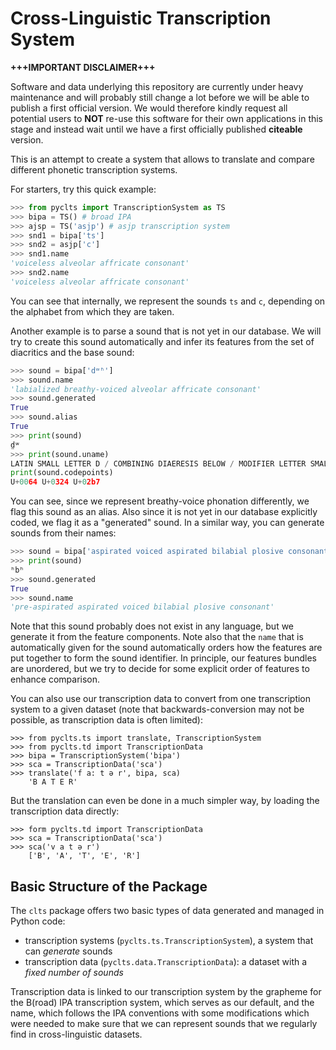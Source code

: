 Cross-Linguistic Transcription System
=====================================

**+++IMPORTANT DISCLAIMER+++**

Software and data underlying this repository are currently under heavy maintenance and will probably still change a lot before we will be able to publish a first official version. We would therefore kindly request all potential users to **NOT** re-use this software for their own applications in this stage and instead wait until we have a first officially published **citeable** version.

This is an attempt to create a system that allows to translate and compare different phonetic transcription systems. 

For starters, try this quick example:

```python
>>> from pyclts import TranscriptionSystem as TS
>>> bipa = TS() # broad IPA
>>> ajsp = TS('asjp') # asjp transcription system
>>> snd1 = bipa['ts']
>>> snd2 = asjp['c']
>>> snd1.name
'voiceless alveolar affricate consonant'
>>> snd2.name
'voiceless alveolar affricate consonant'
```

You can see that internally, we represent the sounds `ts` and `c`, depending on the alphabet from which they are taken.

Another example is to parse a sound that is not yet in our database. We will try to create this sound automatically and infer its features from the set of diacritics and the base sound:

```python
>>> sound = bipa['dʷʱ']
>>> sound.name
'labialized breathy-voiced alveolar affricate consonant'
>>> sound.generated
True
>>> sound.alias
True
>>> print(sound)
d̤ʷ
>>> print(sound.uname)
LATIN SMALL LETTER D / COMBINING DIAERESIS BELOW / MODIFIER LETTER SMALL W
print(sound.codepoints)
U+0064 U+0324 U+02b7
```

You can see, since we represent breathy-voice phonation differently, we flag this sound as an alias. Also since it is not yet in our database explicitly coded, we flag it as a "generated" sound. In a similar way, you can generate sounds from their names:

```python
>>> sound = bipa['aspirated voiced aspirated bilabial plosive consonant']
>>> print(sound)
ʰbʰ
>>> sound.generated
True
>>> sound.name
'pre-aspirated aspirated voiced bilabial plosive consonant'
```

Note that this sound probably does not exist in any language, but we generate it from the feature components. Note also that the ```name``` that is automatically given for the sound automatically orders how the features are put together to form the sound identifier. In principle, our features bundles are unordered, but we try to decide for some explicit order of features to enhance comparison.

You can also use our transcription data to convert from one transcription system to a given dataset (note that backwards-conversion may not be possible, as transcription data is often limited):

```
>>> from pyclts.ts import translate, TranscriptionSystem
>>> from pyclts.td import TranscriptionData
>>> bipa = TranscriptionSystem('bipa')
>>> sca = TranscriptionData('sca')
>>> translate('f a: t ə r', bipa, sca)
    'B A T E R'
```

But the translation can even be done in a much simpler way, by loading the transcription data directly:

```
>>> form pyclts.td import TranscriptionData
>>> sca = TranscriptionData('sca')
>>> sca('v a t ə r')
    ['B', 'A', 'T', 'E', 'R']
```


## Basic Structure of the Package

The ```clts``` package offers two basic types of data generated and managed in Python code:

* transcription systems (```pyclts.ts.TranscriptionSystem```), a system that can *generate* sounds
* transcription data (```pyclts.data.TranscriptionData```): a dataset with a *fixed number of sounds*

Transcription data is linked to our transcription system by the grapheme for the B(road) IPA transcription system, which serves as our default, and the name, which follows the IPA conventions with some modifications which were needed to make sure that we can represent sounds that we regularly find in cross-linguistic datasets.


